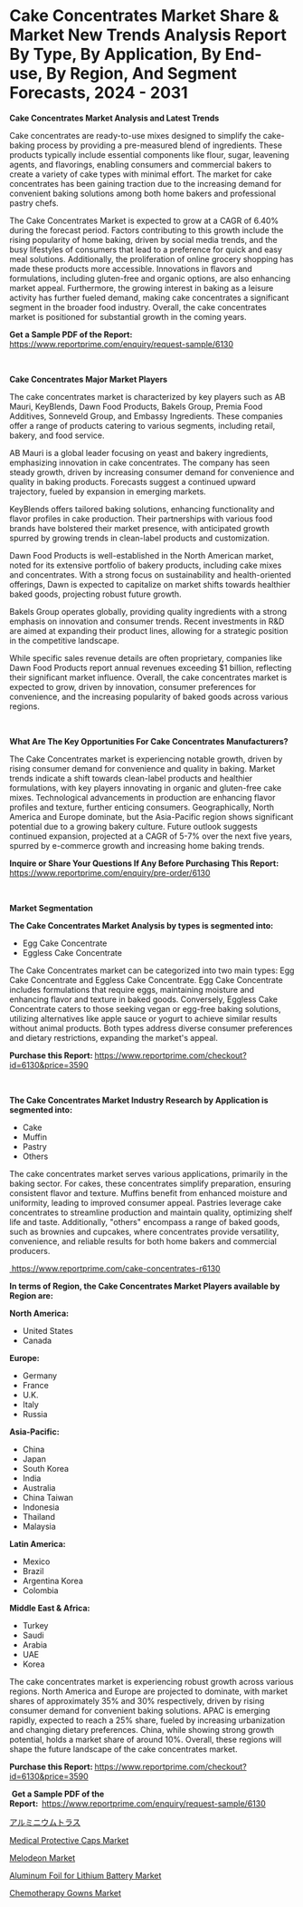 <p><h1>Cake Concentrates Market Share & Market New Trends Analysis Report By Type, By Application, By End-use, By Region, And Segment Forecasts, 2024 - 2031</h1></p><p><strong>Cake Concentrates Market Analysis and Latest Trends</strong></p>
<p><p>Cake concentrates are ready-to-use mixes designed to simplify the cake-baking process by providing a pre-measured blend of ingredients. These products typically include essential components like flour, sugar, leavening agents, and flavorings, enabling consumers and commercial bakers to create a variety of cake types with minimal effort. The market for cake concentrates has been gaining traction due to the increasing demand for convenient baking solutions among both home bakers and professional pastry chefs.</p><p>The Cake Concentrates Market is expected to grow at a CAGR of 6.40% during the forecast period. Factors contributing to this growth include the rising popularity of home baking, driven by social media trends, and the busy lifestyles of consumers that lead to a preference for quick and easy meal solutions. Additionally, the proliferation of online grocery shopping has made these products more accessible. Innovations in flavors and formulations, including gluten-free and organic options, are also enhancing market appeal. Furthermore, the growing interest in baking as a leisure activity has further fueled demand, making cake concentrates a significant segment in the broader food industry. Overall, the cake concentrates market is positioned for substantial growth in the coming years.</p></p>
<p><strong>Get a Sample PDF of the Report:&nbsp;</strong> <a href="https://www.reportprime.com/enquiry/request-sample/6130">https://www.reportprime.com/enquiry/request-sample/6130</a></p>
<p>&nbsp;</p>
<p><strong>Cake Concentrates Major Market Players</strong></p>
<p><p>The cake concentrates market is characterized by key players such as AB Mauri, KeyBlends, Dawn Food Products, Bakels Group, Premia Food Additives, Sonneveld Group, and Embassy Ingredients. These companies offer a range of products catering to various segments, including retail, bakery, and food service.</p><p>AB Mauri is a global leader focusing on yeast and bakery ingredients, emphasizing innovation in cake concentrates. The company has seen steady growth, driven by increasing consumer demand for convenience and quality in baking products. Forecasts suggest a continued upward trajectory, fueled by expansion in emerging markets.</p><p>KeyBlends offers tailored baking solutions, enhancing functionality and flavor profiles in cake production. Their partnerships with various food brands have bolstered their market presence, with anticipated growth spurred by growing trends in clean-label products and customization.</p><p>Dawn Food Products is well-established in the North American market, noted for its extensive portfolio of bakery products, including cake mixes and concentrates. With a strong focus on sustainability and health-oriented offerings, Dawn is expected to capitalize on market shifts towards healthier baked goods, projecting robust future growth.</p><p>Bakels Group operates globally, providing quality ingredients with a strong emphasis on innovation and consumer trends. Recent investments in R&D are aimed at expanding their product lines, allowing for a strategic position in the competitive landscape.</p><p>While specific sales revenue details are often proprietary, companies like Dawn Food Products report annual revenues exceeding $1 billion, reflecting their significant market influence. Overall, the cake concentrates market is expected to grow, driven by innovation, consumer preferences for convenience, and the increasing popularity of baked goods across various regions.</p></p>
<p>&nbsp;</p>
<p><strong>What Are The Key Opportunities For Cake Concentrates Manufacturers?</strong></p>
<p><p>The Cake Concentrates market is experiencing notable growth, driven by rising consumer demand for convenience and quality in baking. Market trends indicate a shift towards clean-label products and healthier formulations, with key players innovating in organic and gluten-free cake mixes. Technological advancements in production are enhancing flavor profiles and texture, further enticing consumers. Geographically, North America and Europe dominate, but the Asia-Pacific region shows significant potential due to a growing bakery culture. Future outlook suggests continued expansion, projected at a CAGR of 5-7% over the next five years, spurred by e-commerce growth and increasing home baking trends.</p></p>
<p><strong>Inquire or Share Your Questions If Any Before Purchasing This Report:</strong> <a href="https://www.reportprime.com/enquiry/pre-order/6130">https://www.reportprime.com/enquiry/pre-order/6130</a></p>
<p>&nbsp;</p>
<p><strong>Market Segmentation</strong></p>
<p><strong>The Cake Concentrates Market Analysis by types is segmented into:</strong></p>
<p><ul><li>Egg Cake Concentrate</li><li>Eggless Cake Concentrate</li></ul></p>
<p><p>The Cake Concentrates market can be categorized into two main types: Egg Cake Concentrate and Eggless Cake Concentrate. Egg Cake Concentrate includes formulations that require eggs, maintaining moisture and enhancing flavor and texture in baked goods. Conversely, Eggless Cake Concentrate caters to those seeking vegan or egg-free baking solutions, utilizing alternatives like apple sauce or yogurt to achieve similar results without animal products. Both types address diverse consumer preferences and dietary restrictions, expanding the market's appeal.</p></p>
<p><strong>Purchase this Report:&nbsp;</strong><a href="https://www.reportprime.com/checkout?id=6130&price=3590">https://www.reportprime.com/checkout?id=6130&price=3590</a></p>
<p>&nbsp;</p>
<p><strong>The Cake Concentrates Market Industry Research by Application is segmented into:</strong></p>
<p><ul><li>Cake</li><li>Muffin</li><li>Pastry</li><li>Others</li></ul></p>
<p><p>The cake concentrates market serves various applications, primarily in the baking sector. For cakes, these concentrates simplify preparation, ensuring consistent flavor and texture. Muffins benefit from enhanced moisture and uniformity, leading to improved consumer appeal. Pastries leverage cake concentrates to streamline production and maintain quality, optimizing shelf life and taste. Additionally, "others" encompass a range of baked goods, such as brownies and cupcakes, where concentrates provide versatility, convenience, and reliable results for both home bakers and commercial producers.</p></p>
<p><a href="https://www.reportprime.com/cake-concentrates-r6130">&nbsp;https://www.reportprime.com/cake-concentrates-r6130</a></p>
<p><strong>In terms of Region, the Cake Concentrates Market Players available by Region are:</strong></p>
<p>
    <p> <strong> North America: </strong>
        <ul>
            <li>United States</li>
            <li>Canada</li>
        </ul>
        </p> 
    <p> <strong> Europe: </strong>
        <ul>
            <li>Germany</li>
            <li>France</li>
            <li>U.K.</li>
            <li>Italy</li>
            <li>Russia</li>
        </ul>
        </p> 
    <p> <strong> Asia-Pacific: </strong>
        <ul>
            <li>China</li>
            <li>Japan</li>
            <li>South Korea</li>
            <li>India</li>
            <li>Australia</li>
            <li>China Taiwan</li>
            <li>Indonesia</li>
            <li>Thailand</li>
            <li>Malaysia</li>
        </ul>
        </p> 
    <p> <strong> Latin America: </strong>
        <ul>
            <li>Mexico</li>
            <li>Brazil</li>
            <li>Argentina Korea</li>
            <li>Colombia</li>
        </ul>
        </p> 
    <p> <strong> Middle East & Africa: </strong>
        <ul>
            <li>Turkey</li>
            <li>Saudi</li>
            <li>Arabia</li>
            <li>UAE</li>
            <li>Korea</li>
        </ul>
    </p>
    </p>
<p><p>The cake concentrates market is experiencing robust growth across various regions. North America and Europe are projected to dominate, with market shares of approximately 35% and 30% respectively, driven by rising consumer demand for convenient baking solutions. APAC is emerging rapidly, expected to reach a 25% share, fueled by increasing urbanization and changing dietary preferences. China, while showing strong growth potential, holds a market share of around 10%. Overall, these regions will shape the future landscape of the cake concentrates market.</p></p>
<p><strong>Purchase this Report: </strong><a href="https://www.reportprime.com/checkout?id=6130&price=3590">https://www.reportprime.com/checkout?id=6130&price=3590</a></p>
<p>&nbsp;<strong>Get a Sample PDF of the Report:&nbsp;&nbsp;</strong><a href="https://www.reportprime.com/enquiry/request-sample/6130">https://www.reportprime.com/enquiry/request-sample/6130</a></p>
<p><strong></strong></p>
<p><p><a href="https://medium.com/@leroystapc/%E3%82%A2%E3%83%AB%E3%83%9F%E3%83%8B%E3%82%A6%E3%83%A0%E3%83%88%E3%83%A9%E3%82%B9%E5%B8%82%E5%A0%B4%E3%81%AB%E3%81%8A%E3%81%91%E3%82%8B%E4%BB%8A%E5%BE%8C%E6%95%B0%E5%B9%B4%E9%96%93%E3%81%AE%E5%BD%B1%E9%9F%BF%E8%A6%81%E5%9B%A0%E3%81%AF%E4%BD%95%E3%81%8B-%E5%B8%82%E5%A0%B4%E8%A3%BD%E5%93%81%E3%81%A8%E5%9C%B0%E5%9F%9F%E3%81%AE%E5%88%86%E6%9E%90-2024%E5%B9%B4-2031%E5%B9%B4-8e9d7d2da2fd">アルミニウムトラス</a></p><p><a href="https://medium.com/@madw10245644/medical-protective-caps-market-overview-regional-outlook-and-competitive-strategies-on-medical-388211ace35e?postPublishedType=initial">Medical Protective Caps Market</a></p><p><a href="https://www.linkedin.com/pulse/melodeon-market-trends-detailed-study-its-segmentation-analyzing-fpgce?trackingId=nhRWPxEfQwyECRzGyCr0Gw%3D%3D">Melodeon Market</a></p><p><a href="https://issuu.com/reportprime-2/docs/aluminum-foil-for-lithium-battery-m_47aa69b15203e5">Aluminum Foil for Lithium Battery Market</a></p><p><a href="https://medium.com/@madw10245644/chemotherapy-gowns-market-size-share-analysis-growth-trends-forecasts-2024-2031-9ec963087dc3">Chemotherapy Gowns Market</a></p></p>